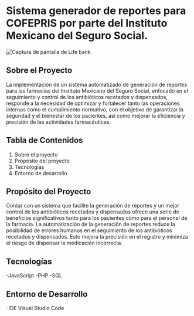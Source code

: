 # Sistema generador de reportes para COFEPRIS por parte del Instituto Mexicano del Seguro Social.

![Captura de pantalla de Life bank](https://www.unotv.com/uploads/2022/07/imss1-095627.jpg)

## Sobre el Proyecto
La implementación de un sistema automatizado de generación de reportes para las farmacias del Instituto Mexicano del Seguro Social, enfocado en el seguimiento y control de los antibióticos recetados y dispensados, responde a la necesidad de optimizar y fortalecer tanto las operaciones internas como el cumplimiento normativo, con el objetivo de garantizar la seguridad y el bienestar de los pacientes, así como mejorar la eficiencia y precisión de las actividades farmacéuticas. 

## Tabla de Contenidos

1. Sobre el proyecto
2. Propósito del proyecto
3. Tecnologías
4. Entorno de desarrollo

## Propósito del Proyecto
Contar con un sistema que facilite la generación de reportes y un mejor control de los antibióticos recetados y dispensados ofrece una serie de beneficios significativos tanto para los pacientes como para el personal de la farmacia. La automatización de la generación de reportes reduce la posibilidad de errores humanos en el seguimiento de los antibióticos recetados y dispensados. Esto mejora la precisión en el registro y minimiza el riesgo de dispensar la medicación incorrecta.

## Tecnologías
-JavaScript
-PHP 
-SQL

## Entorno de Desarrollo
-IDE Visual Studio Code 



